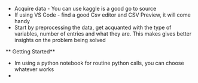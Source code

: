 

- Acquire data - You can use kaggle is a good go to source
- If using VS Code - find a good Csv editor and CSV Preview, it will come handy
-  Start by preprocessing the data, get acquanted with the type of variables, number of entries and what they are. This makes gives better insights on the problem being solved 



** Getting Started**

- Im using a python notebook for routine python calls, you can choose whatever works 
-
